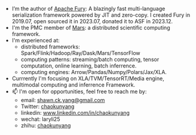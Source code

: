 
- I’m the author of [Apache Fury](https://github.com/apache/incubator-fury): A blazingly fast multi-language serialization framework powered by JIT and zero-copy. I created Fury in 2019.07, open sourced it in 2023.07, donated it to ASF in 2023.12.
- I'm the PMC member of [Mars](https://github.com/mars-project/mars): a distributed scientific computing framework.
- I'm experienced at:
  - distributed frameworks: Spark/Flink/Hadoop/Ray/Dask/Mars/TensorFlow
  - computing patterns: streaming/batch computing, tensor computation, online learning, batch inferrence.
  - computing engines: Arrow/Pandas/Numpy/Polars/Jax/XLA.
- Currrently I'm focusing on XLA/TVM/TensorRT/Media engine, multimodal computing and inferrence Framework.
- 📫 I'm open for opportunities, feel free to reach me by:
  - email: shawn.ck.yang@gmail.com
  - Twitter: [chaokunyang](https://twitter.com/chaokunyang)
  - linkedin: www.linkedin.com/in/chaokunyang
  - wechat: laryli25
  - zhihu: [chaokunyang](https://www.zhihu.com/people/chaokunyang)
